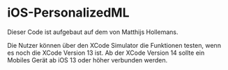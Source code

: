 # iOS-PersonalizedML

Dieser Code ist aufgebaut auf dem von Matthijs Hollemans.

Die Nutzer können über den XCode Simulator die Funktionen testen, wenn es noch die XCode Version 13 ist. Ab der XCode Version 14 sollte ein Mobiles Gerät ab iOS 13 oder höher verbunden werden.

